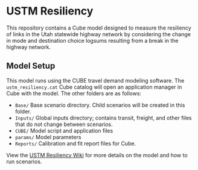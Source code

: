 # USTM Resiliency

This repository contains a Cube model designed to measure the
resiliency of links in the Utah statewide highway network by
considering the change in mode and destination choice
logsums resulting from a break in the highway network.

## Model Setup
This model runs using the CUBE travel demand modeling software. The
`ustm_resiliency.cat` Cube catalog will open an application manager in Cube
with the model. The other folders are as follows:

  - `Base/` Base scenario directory. Child scenarios will be created in this folder.
  - `Inputs/` Global inputs directory; contains transit, freight, and other files that do
    not change between scenarios. 
  - `CUBE/` Model script and application files
  - `params/` Model parameters
  - `Reports/` Calibration and fit report files for Cube.

View the [USTM Resiliency Wiki](https://github.com/byu-transpolab/ustm_resiliency/wiki/) for more details on the model and how to run scenarios.
